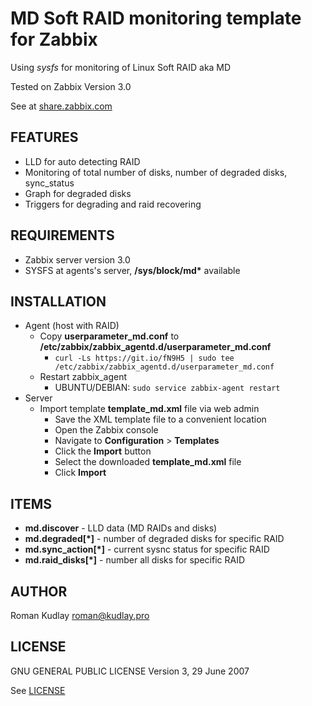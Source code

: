 MD Soft RAID monitoring template for Zabbix
===========================================

Using _sysfs_ for monitoring of Linux Soft RAID aka MD

Tested on Zabbix Version 3.0

See at [share.zabbix.com](https://share.zabbix.com/operating-systems/linux/template-md-raid)

FEATURES
--------
* LLD for auto detecting RAID
* Monitoring of total number of disks, number of degraded disks, sync_status
* Graph for degraded disks
* Triggers for degrading and raid recovering


REQUIREMENTS
------------
* Zabbix server version 3.0
* SYSFS at agents's server, __/sys/block/md*__ available

INSTALLATION
------------
* Agent (host with RAID)
  * Copy __userparameter_md.conf__ to __/etc/zabbix/zabbix_agentd.d/userparameter_md.conf__
    * `curl -Ls https://git.io/fN9H5 | sudo tee /etc/zabbix/zabbix_agentd.d/userparameter_md.conf`
  * Restart zabbix_agent
    * UBUNTU/DEBIAN: `sudo service zabbix-agent restart`
* Server
  * Import template __template_md.xml__ file via web admin
    * Save the XML template file to a convenient location
    * Open the Zabbix console
    * Navigate to __Configuration__ > __Templates__
    * Click the __Import__ button
    * Select the downloaded __template_md.xml__ file
    * Click __Import__

ITEMS
-----

* **md.discover** - LLD data (MD RAIDs and disks)
* **md.degraded[*]** - number of degraded disks for specific RAID
* **md.sync_action[*]** - current sysnc status for specific RAID
* **md.raid_disks[*]** - number all disks for specific RAID

AUTHOR
------
Roman Kudlay roman@kudlay.pro

LICENSE
-------
GNU GENERAL PUBLIC LICENSE Version 3, 29 June 2007

See [LICENSE](LICENSE)
